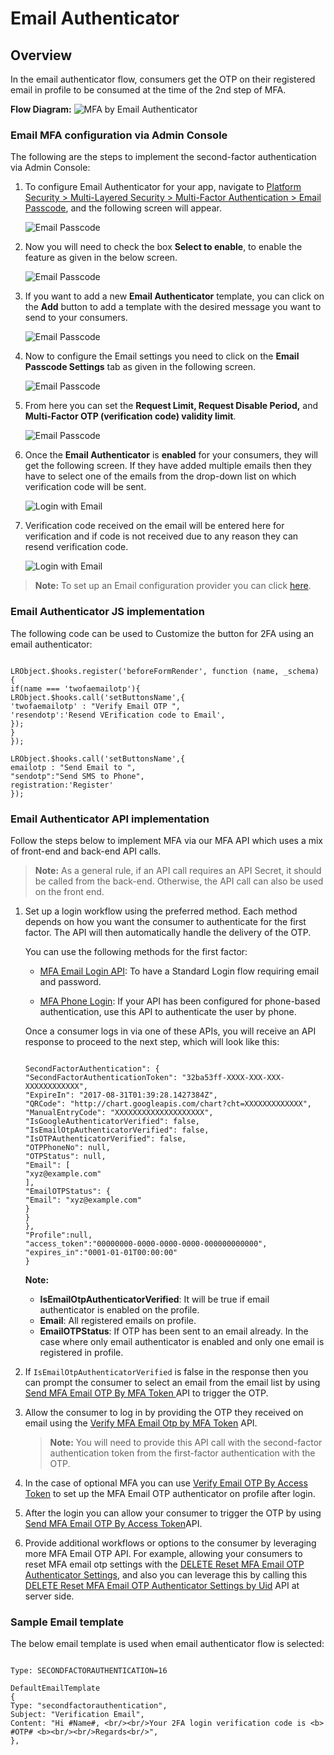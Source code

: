 # Email Authenticator

  

## Overview


In the email authenticator flow, consumers get the OTP on their registered email in profile to be consumed at the time of the 2nd step of MFA.

**Flow Diagram:**
![MFA by Email Authenticator](https://apidocs.lrcontent.com/images/MFA-by-Email-Authenticator_2866361030400ce4af0-34137175-1_73834598565bc955c577406.32353697.png "MFA by Email Authenticator")

### Email MFA configuration via Admin Console

The following are the steps to implement the second-factor authentication via Admin Console:

1.  To configure Email Authenticator for your app, navigate to [Platform Security > Multi-Layered Security > Multi-Factor Authentication > Email Passcode](https://adminconsole.loginradius.com/platform-security/multi-layered-security/multi-factor-authentication/email-passcode), and the following screen will appear.

    ![Email Passcode](https://apidocs.lrcontent.com/images/8--Email-Passcode_969361030976c3f6a3.29426362.png "Email Passcode")

2.  Now you will need to check the box **Select to enable**, to enable the feature as given in the below screen.

    ![Email Passcode](https://apidocs.lrcontent.com/images/6--Email-Passcode_19018610309045398b2.97687998.png "Email Passcode")

3.  If you want to add a new **Email Authenticator** template, you can click on the **Add** button to add a template with the desired message you want to send to your consumers.

    ![Email Passcode](https://apidocs.lrcontent.com/images/7--Email-Passcode_250946103093b8d5d42.10897189.png "Email Passcode")

4.  Now to configure the Email settings you need to click on the **Email Passcode Settings** tab as given in the following screen.

    ![Email Passcode](https://apidocs.lrcontent.com/images/8--Email-Passcode_78516103097629ba01.81155022.png "Email Passcode")

5.  From here you can set the **Request Limit, Request Disable Period,** and **Multi-Factor OTP (verification code) validity limit**.

    ![Email Passcode](https://apidocs.lrcontent.com/images/9--Email-Passcode_1608561030a4544a380.34185158.png "Email Passcode")

6.  Once the **Email Authenticator** is **enabled** for your consumers, they will get the following screen. If they have added multiple emails then they have to select one of the emails from the drop-down list on which verification code will be sent.

    ![Login with Email](https://apidocs.lrcontent.com/images/10--Login-with-Email_3032361030a76bb4321.32024490.png "Login with Email")

7.  Verification code received on the email will be entered here for verification and if code is not received due to any reason they can resend verification code.

    ![Login with Email](https://apidocs.lrcontent.com/images/11--Login-with-Email_2392661030aaa89e991.83767230.png "Login with Email")

> **Note:** To set up an Email configuration provider you can click [here](https://adminconsole.loginradius.com/platform-configuration/identity-workflow/communication-configuration/email-configuration).

### Email Authenticator JS implementation

The following code can be used to Customize the button for 2FA using an email authenticator:

```

LRObject.$hooks.register('beforeFormRender', function (name, _schema) {
if(name === 'twofaemailotp'){
LRObject.$hooks.call('setButtonsName',{
'twofaemailotp' : "Verify Email OTP ",
'resendotp':'Resend VErification code to Email',
});
}
});

LRObject.$hooks.call('setButtonsName',{
emailotp : "Send Email to ",
"sendotp":"Send SMS to Phone",
registration:'Register'
});

```

### Email Authenticator API implementation

Follow the steps below to implement MFA via our MFA API which uses a mix of front-end and back-end API calls.

> **Note:** As a general rule, if an API call requires an API Secret, it should be called from the back-end. Otherwise, the API call can also be used on the front end.

1.  Set up a login workflow using the preferred method. Each method depends on how you want the consumer to authenticate for the first factor. The API will then automatically handle the delivery of the OTP.

    You can use the following methods for the first factor:

    - [MFA Email Login API](/api/v2/user-registration/2fa-email-login): To have a Standard Login flow requiring email and password.

    - [MFA Phone Login](/api/v2/user-registration/2fa-phone-login): If your API has been configured for phone-based authentication, use this API to authenticate the user by phone.

    Once a consumer logs in via one of these APIs, you will receive an API response to proceed to the next step, which will look like this:

    ```

    SecondFactorAuthentication": {
    "SecondFactorAuthenticationToken": "32ba53ff-XXXX-XXX-XXX-XXXXXXXXXXXX",
    "ExpireIn": "2017-08-31T01:39:28.1427384Z",
    "QRCode": "http://chart.googleapis.com/chart?cht=XXXXXXXXXXXXX",
    "ManualEntryCode": "XXXXXXXXXXXXXXXXXXXX",
    "IsGoogleAuthenticatorVerified": false,
    "IsEmailOtpAuthenticatorVerified": false,
    "IsOTPAuthenticatorVerified": false,
    "OTPPhoneNo": null,
    "OTPStatus": null,
    "Email": [
    "xyz@example.com"
    ],
    "EmailOTPStatus": {
    "Email": "xyz@example.com"
    }
    }
    },
    "Profile":null,
    "access_token":"00000000-0000-0000-0000-000000000000",
    "expires_in":"0001-01-01T00:00:00"
    }

    ```

    **Note:**

    - **IsEmailOtpAuthenticatorVerified**: It will be true if email authenticator is enabled on the profile.
    - **Email**: All registered emails on profile.
    - **EmailOTPStatus**: If OTP has been sent to an email already. In the case where only email authenticator is enabled and only one email is registered in profile.

2.  If `IsEmailOtpAuthenticatorVerified` is false in the response then you can prompt the consumer to select an email from the email list by using [Send MFA Email OTP By MFA Token ](/api/v2/customer-identity-api/multi-factor-authentication/email-authenticator/send-mfa-email-otp-by-mfa-token/)API to trigger the OTP.

3.  Allow the consumer to log in by providing the OTP they received on email using the [Verify MFA Email Otp by MFA Token](/api/v2/customer-identity-api/multi-factor-authentication/email-authenticator/verify-mfa-email-otp-by-mfa-token/) API.

    > **Note:** You will need to provide this API call with the second-factor authentication token from the first-factor authentication with the OTP.

4.  In the case of optional MFA you can use [ Verify Email OTP By Access Token](/api/v2/customer-identity-api/multi-factor-authentication/email-authenticator/verify-mfa-email-otp-by-access-token/) to set up the MFA Email OTP authenticator on profile after login.

5.  After the login you can allow your consumer to trigger the OTP by using [Send MFA Email OTP By Access Token](/api/v2/customer-identity-api/multi-factor-authentication/email-authenticator/send-mfa-email-otp-by-access-token/)API.

6.  Provide additional workflows or options to the consumer by leveraging more MFA Email OTP API. For example, allowing your consumers to reset MFA email otp settings with the [DELETE Reset MFA Email OTP Authenticator Settings](/api/v2/customer-identity-api/multi-factor-authentication/email-authenticator/reset-mfa-email-otp-authenticator-settings-by-access-token/), and also you can leverage this by calling this [ DELETE Reset MFA Email OTP Authenticator Settings by Uid](/api/v2/customer-identity-api/multi-factor-authentication/email-authenticator/reset-mfa-email-otp-authenticator-settings-by-uid/) API at server side.

### Sample Email template

The below email template is used when email authenticator flow is selected:

```

Type: SECONDFACTORAUTHENTICATION=16

DefaultEmailTemplate
{
Type: "secondfactorauthentication",
Subject: "Verification Email",
Content: "Hi #Name#, <br/><br/>Your 2FA login verification code is <b> #OTP# <b><br/><br/>Regards<br/>",
},

```